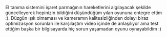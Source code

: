 El tanıma sistemini işaret parmağının hareketlerini algılayacak şekilde güncelleyerek hepinizin bildiğini düşündüğüm yılan oyununa entegre ettim :). Düzgün ışık olmaması ve kameramın kalitesizliğinden dolayı biraz optimizasyon sorunları ile karşılaştım video içinde de anlaşılıyor ama test ettiğim başka bir bilgisayarda hiç sorun yaşamadan oyunu oynayabildim :) 
